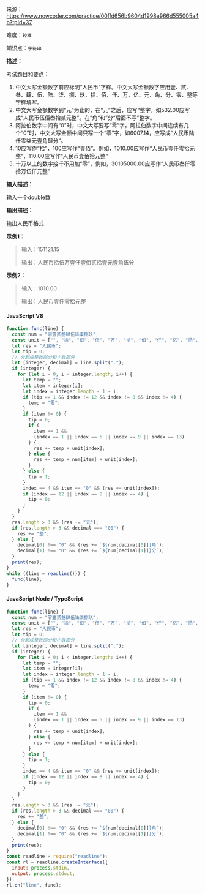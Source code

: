 来源：<https://www.nowcoder.com/practice/00ffd656b9604d1998e966d555005a4b?tpId=37>

难度：`较难`

知识点：`字符串`

**描述：**

考试题目和要点：

1. 中文大写金额数字前应标明“人民币”字样。中文大写金额数字应用壹、贰、叁、肆、伍、陆、柒、捌、玖、拾、佰、仟、万、亿、元、角、分、零、整等字样填写。
2. 中文大写金额数字到“元”为止的，在“元”之后，应写“整字，如532.00应写成“人民币伍佰叁拾贰元整”。在”角“和”分“后面不写”整字。
3. 阿拉伯数字中间有“0”时，中文大写要写“零”字，阿拉伯数字中间连续有几个“0”时，中文大写金额中间只写一个“零”字，如6007.14，应写成“人民币陆仟零柒元壹角肆分“。
4. 10应写作“拾”，100应写作“壹佰”。例如，1010.00应写作“人民币壹仟零拾元整”，110.00应写作“人民币壹佰拾元整”
5. 十万以上的数字接千不用加“零”，例如，30105000.00应写作“人民币叁仟零拾万伍仟元整”

**输入描述：**

输入一个double数

**输出描述：**

输出人民币格式

**示例1：**

> 输入：151121.15
>
> 输出：人民币拾伍万壹仟壹佰贰拾壹元壹角伍分

**示例2：**

> 输入：1010.00
>
> 输出：人民币壹仟零拾元整

<!-- tabs:start -->

#### **JavaScript V8**

```javascript
function func(line) {
  const num = "零壹贰叁肆伍陆柒捌玖";
  const unit = ["", "拾", "佰", "仟", "万", "拾", "佰", "仟", "亿", "拾", "佰", "仟", "万", "拾", "佰", "仟","万"];
  let res = "人民币";
  let tip = 0;
  // 分割成整数部分和小数部分
  let [integer, decimal] = line.split(".");
  if (integer) {
    for (let i = 0; i < integer.length; i++) {
      let temp = "";
      let item = integer[i];
      let index = integer.length - 1 - i;
      if (tip == 1 && index != 12 && index != 8 && index != 4) {
        temp = "零";
      }
      if (item != 0) {
        tip = 0;
        if (
          item == 1 &&
          (index == 1 || index == 5 || index == 9 || index == 13)
        ) {
          res += temp + unit[index];
        } else {
          res += temp + num[item] + unit[index];
        }
      } else {
        tip = 1;
      }
      index == 4 && item == "0" && (res += unit[index]);
      if (index == 12 || index == 8 || index == 4) {
        tip = 0;
      }
    }
  }
  res.length > 3 && (res += "元");
  if (res.length > 3 && decimal === "00") {
    res += "整";
  } else {
    decimal[0] !== "0" && (res += `${num[decimal[0]]}角`);
    decimal[1] !== "0" && (res += `${num[decimal[1]]}分`);
  }
  print(res);
}
while ((line = readline())) {
  func(line);
}
```

#### **JavaScript Node / TypeScript**

```javascript
function func(line) {
  const num = "零壹贰叁肆伍陆柒捌玖";
  const unit = ["", "拾", "佰", "仟", "万", "拾", "佰", "仟", "亿", "拾", "佰", "仟", "万", "拾", "佰", "仟","万"];
  let res = "人民币";
  let tip = 0;
  // 分割成整数部分和小数部分
  let [integer, decimal] = line.split(".");
  if (integer) {
    for (let i = 0; i < integer.length; i++) {
      let temp = "";
      let item = integer[i];
      let index = integer.length - 1 - i;
      if (tip == 1 && index != 12 && index != 8 && index != 4) {
        temp = "零";
      }
      if (item != 0) {
        tip = 0;
        if (
          item == 1 &&
          (index == 1 || index == 5 || index == 9 || index == 13)
        ) {
          res += temp + unit[index];
        } else {
          res += temp + num[item] + unit[index];
        }
      } else {
        tip = 1;
      }
      index == 4 && item == "0" && (res += unit[index]);
      if (index == 12 || index == 8 || index == 4) {
        tip = 0;
      }
    }
  }
  res.length > 3 && (res += "元");
  if (res.length > 3 && decimal === "00") {
    res += "整";
  } else {
    decimal[0] !== "0" && (res += `${num[decimal[0]]}角`);
    decimal[1] !== "0" && (res += `${num[decimal[1]]}分`);
  }
  print(res);
}
const readline = require("readline");
const rl = readline.createInterface({
  input: process.stdin,
  output: process.stdout,
});
rl.on("line", func);
```

<!-- tabs:end -->
